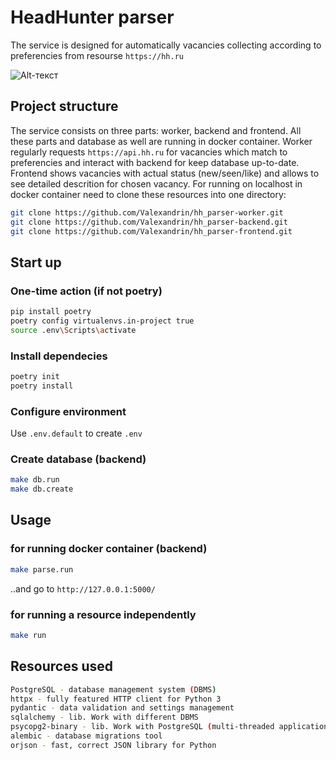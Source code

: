 # HeadHunter parser

The service is designed for automatically vacancies collecting according to preferencies from resourse `https://hh.ru`

![Alt-текст](https://github.com/Valexandrin/hh_parser-frontend/index.png?raw=true)

## Project structure

The service consists on three parts: worker, backend and frontend. All these parts and database as well are running in docker container.
Worker regularly requests `https://api.hh.ru` for vacancies which match to preferencies and interact with backend for keep database up-to-date. Frontend shows vacancies with actual status (new/seen/like) and allows to see detailed descrition for chosen vacancy.
For running on localhost in docker container need to clone these resources into one directory:

```bash
git clone https://github.com/Valexandrin/hh_parser-worker.git
git clone https://github.com/Valexandrin/hh_parser-backend.git
git clone https://github.com/Valexandrin/hh_parser-frontend.git
```

## Start up

### One-time action (if not poetry)

```bash
pip install poetry
poetry config virtualenvs.in-project true
source .env\Scripts\activate
```

### Install dependecies

```bash
poetry init
poetry install
```

### Configure environment

Use `.env.default` to create `.env`

### Create database (backend)

```bash
make db.run
make db.create
```

## Usage

### for running docker container (backend)

```bash
make parse.run
```

..and go to `http://127.0.0.1:5000/`

### for running a resource independently

```bash
make run
```


## Resources used

```bash
PostgreSQL - database management system (DBMS)
httpx - fully featured HTTP client for Python 3
pydantic - data validation and settings management
sqlalchemy - lib. Work with different DBMS
psycopg2-binary - lib. Work with PostgreSQL (multi-threaded applications)
alembic - database migrations tool
orjson - fast, correct JSON library for Python
```
